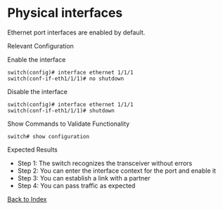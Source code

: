 # Physical interfaces

Ethernet port interfaces are enabled by default. 

Relevant Configuration

Enable the interface

```
switch(config)# interface ethernet 1/1/1
switch(conf-if-eth1/1/1)# no shutdown
```

Disable the interface

```
switch(config)# interface ethernet 1/1/1
switch(conf-if-eth1/1/1)# shutdown
```

Show Commands to Validate Functionality

```
switch# show configuration
```

Expected Results

* Step 1: The switch recognizes the transceiver without errors
* Step 2: You can enter the interface context for the port and enable it
* Step 3: You can establish a link with a partner
* Step 4: You can pass traffic as expected

[Back to Index](../index.md)